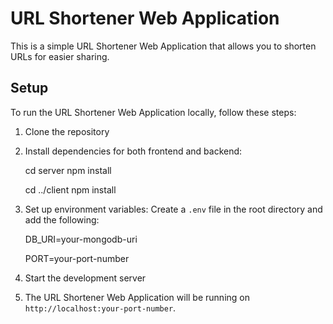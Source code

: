 # URL Shortener Web Application

This is a simple URL Shortener Web Application that allows you to shorten URLs for easier sharing.

## Setup

To run the URL Shortener Web Application locally, follow these steps:

1. Clone the repository
2. Install dependencies for both frontend and backend:

    cd server
    npm install

    cd ../client
    npm install


3. Set up environment variables:
   Create a `.env` file in the root directory and add the following:
   
   DB_URI=your-mongodb-uri
   
   PORT=your-port-number
   
5. Start the development server
6. The URL Shortener Web Application will be running on `http://localhost:your-port-number`.


